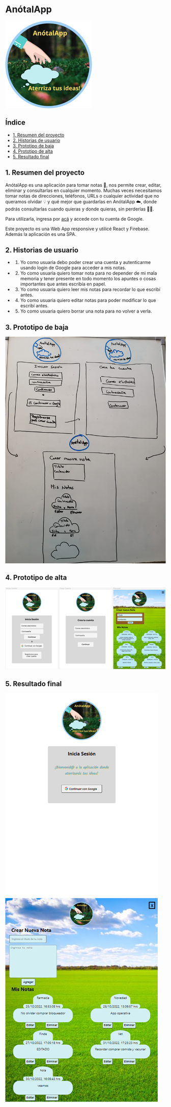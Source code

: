 # AnótalApp
![logo](./img/logo.png)

## Índice

* [1. Resumen del proyecto](#1-resumen-del-proyecto)
* [2. Historias de usuario](#2-historias-de-usuario)
* [3. Prototipo de baja](#3-prototipo-de-baja)
* [4. Prototipo de alta](#4-prototipo-de-alta)
* [5. Resultado final](#5-resultado-final)

## 1. Resumen del proyecto

AnótalApp es una aplicación para tomar notas 📝, nos permite crear, editar, eliminar y consultarlas en cualquier momento.
Muchas veces necesitamos tomar notas de direcciones, teléfonos, URLs o cualquier actividad que no queramos olvidar 💡 y qué mejor que guardarlas en AnótalApp ☁️, donde podrás consultarlas cuando quieras y donde quieras, sin perderlas 🙌🏼.

Para utilizarla, ingresa por [acá](https://anotalapp.web.app/) y accede con tu cuenta de Google.

Este proyecto es una Web App responsive y utilicé React y Firebase. Además la aplicación es una SPA.



## 2. Historias de usuario

- 1. Yo como usuaria debo poder crear una cuenta y autenticarme usando login de Google para acceder a mis notas.
- 2. Yo como usuaria quiero tomar nota para no depender de mi mala memoria y tener presente en todo momento los apuntes o cosas importantes que antes escribía en papel.
- 3. Yo como usuaria quiero leer mis notas para recordar lo que escribí antes.
- 4. Yo como usuaria quiero editar notas para poder modificar lo que escribí antes.
- 5. Yo como usuaria quiero borrar una nota para no volver a verla.


## 3. Prototipo de baja

![Prototipo de baja](./img/PrototipoBaja.jpg)

## 4. Prototipo de alta

![Prototipo de alta](./img/prototipoAlta.png)

## 5. Resultado final

![login](./img/login.png)
![home](./img/home.png)
